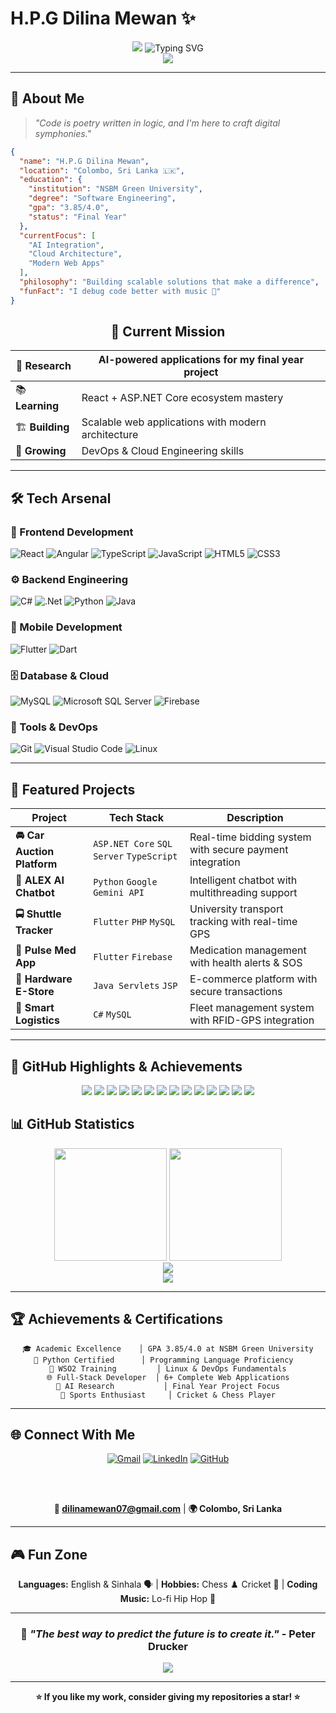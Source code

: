 # H.P.G Dilina Mewan ✨

<div align="center">
  
  <!-- Working Animated Header -->
  <img src="https://capsule-render.vercel.app/api?type=waving&color=0:FF6B6B,50:4ECDC4,100:45B7D1&height=200&section=header&text=Dilina%20Mewan&fontSize=50&fontColor=ffffff&animation=fadeIn&fontAlignY=38&desc=Software%20Engineer%20%7C%20AI%20Enthusiast&descAlignY=55&descSize=20"/>
  
  <!-- Working Typing Animation -->
  <img src="https://readme-typing-svg.herokuapp.com?font=Fira+Code&size=22&duration=4000&pause=1000&color=FF6B6B&center=true&vCenter=true&width=600&lines=🎯+Software+Engineering+Student;🚀+Full-Stack+Developer;🤖+AI+%26+Machine+Learning+Enthusiast;💡+Building+Tomorrow's+Solutions" alt="Typing SVG"/>
  
  <br>
  
  <!-- Profile Views -->
  <img src="https://komarev.com/ghpvc/?username=DilinaMewan&color=FF6B6B&style=flat-square&label=Profile+Views"/>
  
</div>

---

## 🌊 About Me

> *"Code is poetry written in logic, and I'm here to craft digital symphonies."*

```json
{
  "name": "H.P.G Dilina Mewan",
  "location": "Colombo, Sri Lanka 🇱🇰",
  "education": {
    "institution": "NSBM Green University",
    "degree": "Software Engineering",
    "gpa": "3.85/4.0",
    "status": "Final Year"
  },
  "currentFocus": [
    "AI Integration", 
    "Cloud Architecture", 
    "Modern Web Apps"
  ],
  "philosophy": "Building scalable solutions that make a difference",
  "funFact": "I debug code better with music 🎵"
}
```

<div align="center">
  
## 🎯 Current Mission
  
| 🔬 **Research** | AI-powered applications for my final year project |
|-----------------|---------------------------------------------------|
| 📚 **Learning** | React + ASP.NET Core ecosystem mastery |
| 🏗️ **Building** | Scalable web applications with modern architecture |
| 🌱 **Growing** | DevOps & Cloud Engineering skills |

</div>

---

## 🛠️ Tech Arsenal

### 🎨 Frontend Development
![React](https://img.shields.io/badge/React-20232A?style=for-the-badge&logo=react&logoColor=61DAFB)
![Angular](https://img.shields.io/badge/Angular-DD0031?style=for-the-badge&logo=angular&logoColor=white)
![TypeScript](https://img.shields.io/badge/TypeScript-007ACC?style=for-the-badge&logo=typescript&logoColor=white)
![JavaScript](https://img.shields.io/badge/JavaScript-F7DF1E?style=for-the-badge&logo=javascript&logoColor=black)
![HTML5](https://img.shields.io/badge/HTML5-E34F26?style=for-the-badge&logo=html5&logoColor=white)
![CSS3](https://img.shields.io/badge/CSS3-1572B6?style=for-the-badge&logo=css3&logoColor=white)

### ⚙️ Backend Engineering
![C#](https://img.shields.io/badge/C%23-239120?style=for-the-badge&logo=c-sharp&logoColor=white)
![.Net](https://img.shields.io/badge/.NET-5C2D91?style=for-the-badge&logo=.net&logoColor=white)
![Python](https://img.shields.io/badge/Python-14354C?style=for-the-badge&logo=python&logoColor=white)
![Java](https://img.shields.io/badge/Java-ED8B00?style=for-the-badge&logo=java&logoColor=white)

### 📱 Mobile Development
![Flutter](https://img.shields.io/badge/Flutter-02569B?style=for-the-badge&logo=flutter&logoColor=white)
![Dart](https://img.shields.io/badge/Dart-0175C2?style=for-the-badge&logo=dart&logoColor=white)

### 🗄️ Database & Cloud
![MySQL](https://img.shields.io/badge/MySQL-005C84?style=for-the-badge&logo=mysql&logoColor=white)
![Microsoft SQL Server](https://img.shields.io/badge/Microsoft%20SQL%20Server-CC2927?style=for-the-badge&logo=microsoft%20sql%20server&logoColor=white)
![Firebase](https://img.shields.io/badge/Firebase-039BE5?style=for-the-badge&logo=Firebase&logoColor=white)

### 🔧 Tools & DevOps
![Git](https://img.shields.io/badge/GIT-E44C30?style=for-the-badge&logo=git&logoColor=white)
![Visual Studio Code](https://img.shields.io/badge/Visual%20Studio%20Code-0078d7.svg?style=for-the-badge&logo=visual-studio-code&logoColor=white)
![Linux](https://img.shields.io/badge/Linux-FCC624?style=for-the-badge&logo=linux&logoColor=black)

---

## 🚀 Featured Projects

<div align="center">

| Project | Tech Stack | Description |
|---------|------------|-------------|
| **🚘 Car Auction Platform** | `ASP.NET Core` `SQL Server` `TypeScript` | Real-time bidding system with secure payment integration |
| **🧠 ALEX AI Chatbot** | `Python` `Google Gemini API` | Intelligent chatbot with multithreading support |
| **🚍 Shuttle Tracker** | `Flutter` `PHP` `MySQL` | University transport tracking with real-time GPS |
| **💊 Pulse Med App** | `Flutter` `Firebase` | Medication management with health alerts & SOS |
| **🛒 Hardware E-Store** | `Java Servlets` `JSP` | E-commerce platform with secure transactions |
| **🚚 Smart Logistics** | `C#` `MySQL` | Fleet management system with RFID-GPS integration |

</div>

---
## 📛 GitHub Highlights & Achievements

<p align="center">
  
  <!-- Identity -->
  <img src="https://img.shields.io/github/followers/DilinaMewan?label=Followers&style=for-the-badge&color=4ECDC4" />
  <img src="https://komarev.com/ghpvc/?username=DilinaMewan&label=Profile+Views&color=FF6B6B&style=for-the-badge"/>

  <!-- Repo Achievements -->
  <img src="https://img.shields.io/github/stars/DilinaMewan?style=for-the-badge&color=FFD700&label=Stars"/>
  <img src="https://img.shields.io/github/forks/DilinaMewan/AI-Chatbot-ALEX?style=for-the-badge&color=45B7D1&label=Forks"/>
  <img src="https://img.shields.io/github/repo-size/DilinaMewan/AI-Chatbot-ALEX?style=for-the-badge&label=Repo+Size&color=orange"/>

  <!-- Contributions -->
  <img src="https://img.shields.io/github/commit-activity/m/DilinaMewan/AI-Chatbot-ALEX?style=for-the-badge&color=success&label=Commits"/>
  <img src="https://img.shields.io/github/issues/DilinaMewan/AI-Chatbot-ALEX?style=for-the-badge&label=Open+Issues&color=red"/>
  <img src="https://img.shields.io/github/pull-requests/DilinaMewan/AI-Chatbot-ALEX?style=for-the-badge&color=blue&label=PRs"/>

  <!-- GitHub Productivity Tools -->
  <img src="https://img.shields.io/github/languages/top/DilinaMewan/AI-Chatbot-ALEX?style=for-the-badge&color=blueviolet&label=Top+Language"/>
  <img src="https://img.shields.io/github/last-commit/DilinaMewan/AI-Chatbot-ALEX?style=for-the-badge&color=9A6AFF&label=Last+Commit"/>
  <img src="https://img.shields.io/github/license/DilinaMewan/AI-Chatbot-ALEX?style=for-the-badge&color=grey&label=License"/>

  <!-- AI/ML Ecosystem -->
  <img src="https://img.shields.io/badge/Kaggle-Profile-20BEFF?style=for-the-badge&logo=kaggle&logoColor=white" />
  <img src="https://img.shields.io/badge/OpenCV-Enabled-27338e?style=for-the-badge&logo=OpenCV&logoColor=white" />
  <img src="https://img.shields.io/badge/TensorFlow-Active-FF6F00?style=for-the-badge&logo=tensorflow&logoColor=white" />

</p>


## 📊 GitHub Statistics

<div align="center">
  
  <img height="180em" src="https://github-readme-stats.vercel.app/api?username=DilinaMewan&show_icons=true&theme=radical&include_all_commits=true&count_private=true"/>
  <img height="180em" src="https://github-readme-stats.vercel.app/api/top-langs/?username=DilinaMewan&layout=compact&theme=radical"/>

</div>

<div align="center">
  
  <img src="https://github-readme-streak-stats.herokuapp.com/?user=DilinaMewan&theme=radical"/>

</div>

<div align="center">
  
  <img src="https://github-readme-activity-graph.vercel.app/graph?username=DilinaMewan&theme=redical&bg_color=20232a&hide_border=true"/>

</div>

---

## 🏆 Achievements & Certifications

<div align="center">

```
🎓 Academic Excellence    │ GPA 3.85/4.0 at NSBM Green University
🐍 Python Certified      │ Programming Language Proficiency  
🔧 WSO2 Training         │ Linux & DevOps Fundamentals
🌐 Full-Stack Developer  │ 6+ Complete Web Applications
🤖 AI Research           │ Final Year Project Focus
🏏 Sports Enthusiast     │ Cricket & Chess Player
```

</div>

---

## 🌐 Connect With Me

<div align="center">
  
  [![Gmail](https://img.shields.io/badge/Gmail-D14836?style=for-the-badge&logo=gmail&logoColor=white)](mailto:dilinamewan07@gmail.com)
  [![LinkedIn](https://img.shields.io/badge/LinkedIn-0077B5?style=for-the-badge&logo=linkedin&logoColor=white)](https://www.linkedin.com/in/dilina-mewan-a9528a205/)
  [![GitHub](https://img.shields.io/badge/GitHub-100000?style=for-the-badge&logo=github&logoColor=white)](https://github.com/DilinaMewan)
  
  <br><br>
  
  **📧 dilinamewan07@gmail.com** | **🌍 Colombo, Sri Lanka**
  
</div>

---

## 🎮 Fun Zone

<div align="center">

**Languages:** English & Sinhala 🗣️ | **Hobbies:** Chess ♟️ Cricket 🏏 | **Coding Music:** Lo-fi Hip Hop 🎵

</div>

---

<div align="center">
  
  ### 💭 *"The best way to predict the future is to create it."* - Peter Drucker
  
  <img src="https://capsule-render.vercel.app/api?type=waving&color=0:FF6B6B,50:4ECDC4,100:45B7D1&height=100&section=footer"/>
  
</div>

---

<div align="center">
  
  **⭐ If you like my work, consider giving my repositories a star! ⭐**
  
</div>
